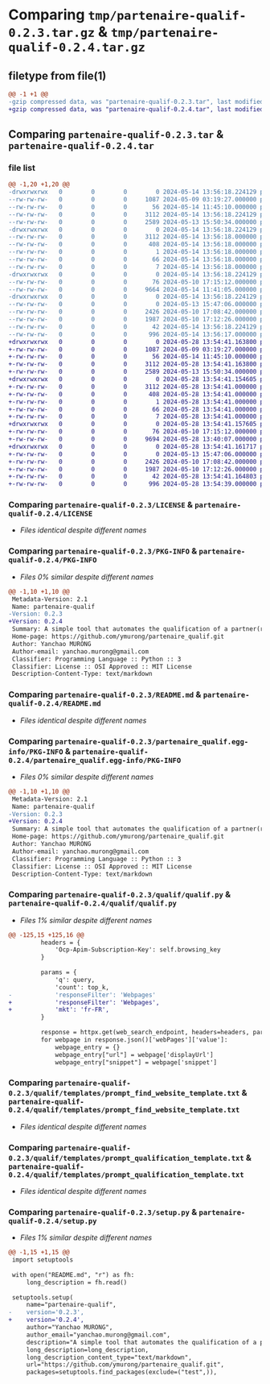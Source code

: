 # Comparing `tmp/partenaire-qualif-0.2.3.tar.gz` & `tmp/partenaire-qualif-0.2.4.tar.gz`

## filetype from file(1)

```diff
@@ -1 +1 @@
-gzip compressed data, was "partenaire-qualif-0.2.3.tar", last modified: Tue May 14 13:56:18 2024, max compression
+gzip compressed data, was "partenaire-qualif-0.2.4.tar", last modified: Tue May 28 13:54:41 2024, max compression
```

## Comparing `partenaire-qualif-0.2.3.tar` & `partenaire-qualif-0.2.4.tar`

### file list

```diff
@@ -1,20 +1,20 @@
-drwxrwxrwx   0        0        0        0 2024-05-14 13:56:18.224129 partenaire-qualif-0.2.3/
--rw-rw-rw-   0        0        0     1087 2024-05-09 03:19:27.000000 partenaire-qualif-0.2.3/LICENSE
--rw-rw-rw-   0        0        0       56 2024-05-14 11:45:10.000000 partenaire-qualif-0.2.3/MANIFEST.in
--rw-rw-rw-   0        0        0     3112 2024-05-14 13:56:18.224129 partenaire-qualif-0.2.3/PKG-INFO
--rw-rw-rw-   0        0        0     2589 2024-05-13 15:50:34.000000 partenaire-qualif-0.2.3/README.md
-drwxrwxrwx   0        0        0        0 2024-05-14 13:56:18.224129 partenaire-qualif-0.2.3/partenaire_qualif.egg-info/
--rw-rw-rw-   0        0        0     3112 2024-05-14 13:56:18.000000 partenaire-qualif-0.2.3/partenaire_qualif.egg-info/PKG-INFO
--rw-rw-rw-   0        0        0      408 2024-05-14 13:56:18.000000 partenaire-qualif-0.2.3/partenaire_qualif.egg-info/SOURCES.txt
--rw-rw-rw-   0        0        0        1 2024-05-14 13:56:18.000000 partenaire-qualif-0.2.3/partenaire_qualif.egg-info/dependency_links.txt
--rw-rw-rw-   0        0        0       66 2024-05-14 13:56:18.000000 partenaire-qualif-0.2.3/partenaire_qualif.egg-info/requires.txt
--rw-rw-rw-   0        0        0        7 2024-05-14 13:56:18.000000 partenaire-qualif-0.2.3/partenaire_qualif.egg-info/top_level.txt
-drwxrwxrwx   0        0        0        0 2024-05-14 13:56:18.224129 partenaire-qualif-0.2.3/qualif/
--rw-rw-rw-   0        0        0       76 2024-05-10 17:15:12.000000 partenaire-qualif-0.2.3/qualif/__init__.py
--rw-rw-rw-   0        0        0     9664 2024-05-14 11:41:05.000000 partenaire-qualif-0.2.3/qualif/qualif.py
-drwxrwxrwx   0        0        0        0 2024-05-14 13:56:18.224129 partenaire-qualif-0.2.3/qualif/templates/
--rw-rw-rw-   0        0        0        0 2024-05-13 15:47:06.000000 partenaire-qualif-0.2.3/qualif/templates/__init__.py
--rw-rw-rw-   0        0        0     2426 2024-05-10 17:08:42.000000 partenaire-qualif-0.2.3/qualif/templates/prompt_find_website_template.txt
--rw-rw-rw-   0        0        0     1987 2024-05-10 17:12:26.000000 partenaire-qualif-0.2.3/qualif/templates/prompt_qualification_template.txt
--rw-rw-rw-   0        0        0       42 2024-05-14 13:56:18.224129 partenaire-qualif-0.2.3/setup.cfg
--rw-rw-rw-   0        0        0      996 2024-05-14 13:56:17.000000 partenaire-qualif-0.2.3/setup.py
+drwxrwxrwx   0        0        0        0 2024-05-28 13:54:41.163800 partenaire-qualif-0.2.4/
+-rw-rw-rw-   0        0        0     1087 2024-05-09 03:19:27.000000 partenaire-qualif-0.2.4/LICENSE
+-rw-rw-rw-   0        0        0       56 2024-05-14 11:45:10.000000 partenaire-qualif-0.2.4/MANIFEST.in
+-rw-rw-rw-   0        0        0     3112 2024-05-28 13:54:41.163800 partenaire-qualif-0.2.4/PKG-INFO
+-rw-rw-rw-   0        0        0     2589 2024-05-13 15:50:34.000000 partenaire-qualif-0.2.4/README.md
+drwxrwxrwx   0        0        0        0 2024-05-28 13:54:41.154605 partenaire-qualif-0.2.4/partenaire_qualif.egg-info/
+-rw-rw-rw-   0        0        0     3112 2024-05-28 13:54:41.000000 partenaire-qualif-0.2.4/partenaire_qualif.egg-info/PKG-INFO
+-rw-rw-rw-   0        0        0      408 2024-05-28 13:54:41.000000 partenaire-qualif-0.2.4/partenaire_qualif.egg-info/SOURCES.txt
+-rw-rw-rw-   0        0        0        1 2024-05-28 13:54:41.000000 partenaire-qualif-0.2.4/partenaire_qualif.egg-info/dependency_links.txt
+-rw-rw-rw-   0        0        0       66 2024-05-28 13:54:41.000000 partenaire-qualif-0.2.4/partenaire_qualif.egg-info/requires.txt
+-rw-rw-rw-   0        0        0        7 2024-05-28 13:54:41.000000 partenaire-qualif-0.2.4/partenaire_qualif.egg-info/top_level.txt
+drwxrwxrwx   0        0        0        0 2024-05-28 13:54:41.157605 partenaire-qualif-0.2.4/qualif/
+-rw-rw-rw-   0        0        0       76 2024-05-10 17:15:12.000000 partenaire-qualif-0.2.4/qualif/__init__.py
+-rw-rw-rw-   0        0        0     9694 2024-05-28 13:40:07.000000 partenaire-qualif-0.2.4/qualif/qualif.py
+drwxrwxrwx   0        0        0        0 2024-05-28 13:54:41.161717 partenaire-qualif-0.2.4/qualif/templates/
+-rw-rw-rw-   0        0        0        0 2024-05-13 15:47:06.000000 partenaire-qualif-0.2.4/qualif/templates/__init__.py
+-rw-rw-rw-   0        0        0     2426 2024-05-10 17:08:42.000000 partenaire-qualif-0.2.4/qualif/templates/prompt_find_website_template.txt
+-rw-rw-rw-   0        0        0     1987 2024-05-10 17:12:26.000000 partenaire-qualif-0.2.4/qualif/templates/prompt_qualification_template.txt
+-rw-rw-rw-   0        0        0       42 2024-05-28 13:54:41.164803 partenaire-qualif-0.2.4/setup.cfg
+-rw-rw-rw-   0        0        0      996 2024-05-28 13:54:39.000000 partenaire-qualif-0.2.4/setup.py
```

### Comparing `partenaire-qualif-0.2.3/LICENSE` & `partenaire-qualif-0.2.4/LICENSE`

 * *Files identical despite different names*

### Comparing `partenaire-qualif-0.2.3/PKG-INFO` & `partenaire-qualif-0.2.4/PKG-INFO`

 * *Files 0% similar despite different names*

```diff
@@ -1,10 +1,10 @@
 Metadata-Version: 2.1
 Name: partenaire-qualif
-Version: 0.2.3
+Version: 0.2.4
 Summary: A simple tool that automates the qualification of a partner(reseller/integrator/editor) by finding its website, industries, business functions and services.
 Home-page: https://github.com/ymurong/partenaire_qualif.git
 Author: Yanchao MURONG
 Author-email: yanchao.murong@gmail.com
 Classifier: Programming Language :: Python :: 3
 Classifier: License :: OSI Approved :: MIT License
 Description-Content-Type: text/markdown
```

### Comparing `partenaire-qualif-0.2.3/README.md` & `partenaire-qualif-0.2.4/README.md`

 * *Files identical despite different names*

### Comparing `partenaire-qualif-0.2.3/partenaire_qualif.egg-info/PKG-INFO` & `partenaire-qualif-0.2.4/partenaire_qualif.egg-info/PKG-INFO`

 * *Files 0% similar despite different names*

```diff
@@ -1,10 +1,10 @@
 Metadata-Version: 2.1
 Name: partenaire-qualif
-Version: 0.2.3
+Version: 0.2.4
 Summary: A simple tool that automates the qualification of a partner(reseller/integrator/editor) by finding its website, industries, business functions and services.
 Home-page: https://github.com/ymurong/partenaire_qualif.git
 Author: Yanchao MURONG
 Author-email: yanchao.murong@gmail.com
 Classifier: Programming Language :: Python :: 3
 Classifier: License :: OSI Approved :: MIT License
 Description-Content-Type: text/markdown
```

### Comparing `partenaire-qualif-0.2.3/qualif/qualif.py` & `partenaire-qualif-0.2.4/qualif/qualif.py`

 * *Files 1% similar despite different names*

```diff
@@ -125,15 +125,16 @@
         headers = {
             'Ocp-Apim-Subscription-Key': self.browsing_key
         }
 
         params = {
             'q': query,
             'count': top_k,
-            'responseFilter': 'Webpages'
+            'responseFilter': 'Webpages',
+            'mkt': 'fr-FR',
         }
 
         response = httpx.get(web_search_endpoint, headers=headers, params=params)
         for webpage in response.json()['webPages']['value']:
             webpage_entry = {}
             webpage_entry["url"] = webpage['displayUrl']
             webpage_entry["snippet"] = webpage['snippet']
```

### Comparing `partenaire-qualif-0.2.3/qualif/templates/prompt_find_website_template.txt` & `partenaire-qualif-0.2.4/qualif/templates/prompt_find_website_template.txt`

 * *Files identical despite different names*

### Comparing `partenaire-qualif-0.2.3/qualif/templates/prompt_qualification_template.txt` & `partenaire-qualif-0.2.4/qualif/templates/prompt_qualification_template.txt`

 * *Files identical despite different names*

### Comparing `partenaire-qualif-0.2.3/setup.py` & `partenaire-qualif-0.2.4/setup.py`

 * *Files 1% similar despite different names*

```diff
@@ -1,15 +1,15 @@
 import setuptools
 
 with open("README.md", "r") as fh:
     long_description = fh.read()
 
 setuptools.setup(
     name="partenaire-qualif",
-    version='0.2.3',
+    version='0.2.4',
     author="Yanchao MURONG",
     author_email="yanchao.murong@gmail.com",
     description="A simple tool that automates the qualification of a partner(reseller/integrator/editor) by finding its website, industries, business functions and services.",
     long_description=long_description,
     long_description_content_type="text/markdown",
     url="https://github.com/ymurong/partenaire_qualif.git",
     packages=setuptools.find_packages(exclude=("test",)),
```

